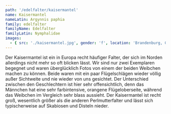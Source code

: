 ```yaml
---
path: '/edelfalter/kaisermantel'
name: Kaisermantel
nameLatin: Argynnis paphia
family: edelfalter
familyName: Edelfalter
familyLatin: Nymphalidae
images:
  - { src: './kaisermantel.jpg', gender: 'f', location: 'Brandenburg, Grünhof', author: Georg, date: '2016-07-31' }
---
```


Der Kaisermantel ist ein in Europa recht häufiger Falter, der sich im Norden allerdings nicht mehr so oft blicken lässt. Wir sind nur zwei Exemplaren begegnet und waren überglücklich Fotos von einem der beiden Weibchen machen zu können. Beide waren mit ein paar Flügelschlägen wieder völlig außer Sichtweite und nie wieder von uns gesichtet. Der Unterschied zwischen den Geschlechtern ist hier sehr offensichtlich, denn das Männchen hat eine sehr farbintensive, orangene Flügeloberseite, während das Weibchen im Vergleich sehr blass aussieht. Der Kaisermantel ist recht groß, wesentlich größer als die anderen Perlmutterfalter und lässt sich typischerweise auf Skabiosen und Disteln nieder.

